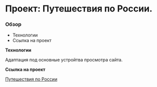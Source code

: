 # Проект: Путешествия по России.

### Обзор
* Технологии
* Ссылка на проект

**Технологии**

Адаптация под основные устройтва просмотра сайта.

**Ссылка на проект**

[Путешествия по России](https://yataknemogy.github.io/travel-to-russia/)
